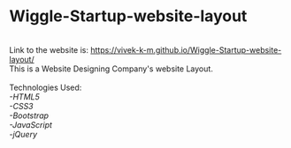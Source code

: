# Wiggle-Startup-website-layout
<br>Link to the website is: https://vivek-k-m.github.io/Wiggle-Startup-website-layout/
<br>This is a Website Designing Company's website Layout.
<br>
<br>Technologies Used:
<br><em>-HTML5</em>
<br><em>-CSS3</em>
<br><em>-Bootstrap</em>
<br><em>-JavaScript</em>
<br><em>-jQuery</em>
